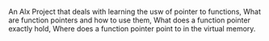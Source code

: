 An Alx Project that deals with learning the usw of pointer to functions, What are function pointers and how to use them, What does a function pointer exactly hold, Where does a function pointer point to in the virtual memory.

